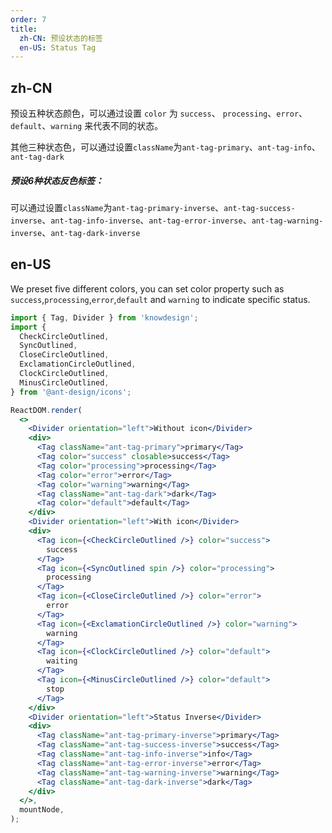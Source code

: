```yaml
---
order: 7
title:
  zh-CN: 预设状态的标签
  en-US: Status Tag
---
```


## zh-CN

预设五种状态颜色，可以通过设置 `color` 为 `success`、 `processing`、`error`、`default`、`warning` 来代表不同的状态。

其他三种状态色，可以通过设置`className`为`ant-tag-primary`、`ant-tag-info`、`ant-tag-dark`
##### 预设6种状态反色标签：
可以通过设置`className`为`ant-tag-primary-inverse`、`ant-tag-success-inverse`、`ant-tag-info-inverse`、`ant-tag-error-inverse`、`ant-tag-warning-inverse`、`ant-tag-dark-inverse`
## en-US

We preset five different colors, you can set color property such as `success`,`processing`,`error`,`default` and `warning` to indicate specific status.

```jsx
import { Tag, Divider } from 'knowdesign';
import {
  CheckCircleOutlined,
  SyncOutlined,
  CloseCircleOutlined,
  ExclamationCircleOutlined,
  ClockCircleOutlined,
  MinusCircleOutlined,
} from '@ant-design/icons';

ReactDOM.render(
  <>
    <Divider orientation="left">Without icon</Divider>
    <div>
      <Tag className="ant-tag-primary">primary</Tag>
      <Tag color="success" closable>success</Tag>
      <Tag color="processing">processing</Tag>
      <Tag color="error">error</Tag>
      <Tag color="warning">warning</Tag>
      <Tag className="ant-tag-dark">dark</Tag>
      <Tag color="default">default</Tag>
    </div>
    <Divider orientation="left">With icon</Divider>
    <div>
      <Tag icon={<CheckCircleOutlined />} color="success">
        success
      </Tag>
      <Tag icon={<SyncOutlined spin />} color="processing">
        processing
      </Tag>
      <Tag icon={<CloseCircleOutlined />} color="error">
        error
      </Tag>
      <Tag icon={<ExclamationCircleOutlined />} color="warning">
        warning
      </Tag>
      <Tag icon={<ClockCircleOutlined />} color="default">
        waiting
      </Tag>
      <Tag icon={<MinusCircleOutlined />} color="default">
        stop
      </Tag>
    </div>
    <Divider orientation="left">Status Inverse</Divider>
    <div>
      <Tag className="ant-tag-primary-inverse">primary</Tag>
      <Tag className="ant-tag-success-inverse">success</Tag>
      <Tag className="ant-tag-info-inverse">info</Tag>
      <Tag className="ant-tag-error-inverse">error</Tag>
      <Tag className="ant-tag-warning-inverse">warning</Tag>
      <Tag className="ant-tag-dark-inverse">dark</Tag>
    </div>
  </>,
  mountNode,
);
```
